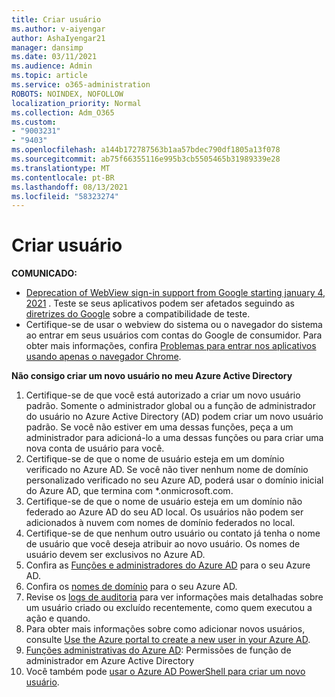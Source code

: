 ```yaml
---
title: Criar usuário
ms.author: v-aiyengar
author: AshaIyengar21
manager: dansimp
ms.date: 03/11/2021
ms.audience: Admin
ms.topic: article
ms.service: o365-administration
ROBOTS: NOINDEX, NOFOLLOW
localization_priority: Normal
ms.collection: Adm_O365
ms.custom:
- "9003231"
- "9403"
ms.openlocfilehash: a144b172787563b1aa57bdec790df1805a13f078
ms.sourcegitcommit: ab75f66355116e995b3cb5505465b31989339e28
ms.translationtype: MT
ms.contentlocale: pt-BR
ms.lasthandoff: 08/13/2021
ms.locfileid: "58323274"
---
```

# <a name="create-user"></a>Criar usuário

**COMUNICADO:**

- [Deprecation of WebView sign-in support from Google starting january 4, 2021](https://docs.microsoft.com/azure/active-directory/external-identities/google-federation#deprecation-of-webview-sign-in-support) . Teste se seus aplicativos podem ser afetados seguindo as [diretrizes do Google](https://go.microsoft.com/fwlink/?linkid=2157323) sobre a compatibilidade de teste.
- Certifique-se de usar o webview do sistema ou o navegador do sistema ao entrar em seus usuários com contas do Google de consumidor. Para obter mais informações, confira [Problemas para entrar nos aplicativos usando apenas o navegador Chrome](https://docs.microsoft.com/office365/troubleshoot/miscellaneous/chrome-behavior-affects-applications).

**Não consigo criar um novo usuário no meu Azure Active Directory**

1. Certifique-se de que você está autorizado a criar um novo usuário padrão. Somente o administrador global ou a função de administrador do usuário no Azure Active Directory (AD) podem criar um novo usuário padrão. Se você não estiver em uma dessas funções, peça a um administrador para adicioná-lo a uma dessas funções ou para criar uma nova conta de usuário para você.
1. Certifique-se de que o nome de usuário esteja em um domínio verificado no Azure AD. Se você não tiver nenhum nome de domínio personalizado verificado no seu Azure AD, poderá usar o domínio inicial do Azure AD, que termina com *.onmicrosoft.com.
1. Certifique-se de que o nome de usuário esteja em um domínio não federado ao Azure AD do seu AD local. Os usuários não podem ser adicionados à nuvem com nomes de domínio federados no local.
1. Certifique-se de que nenhum outro usuário ou contato já tenha o nome de usuário que você deseja atribuir ao novo usuário. Os nomes de usuário devem ser exclusivos no Azure AD.
1. Confira as [Funções e administradores do Azure AD](https://portal.azure.com/#blade/Microsoft_AAD_IAM/ActiveDirectoryMenuBlade/RolesAndAdministrators) para o seu Azure AD.
1. Confira os [nomes de domínio](https://portal.azure.com/#blade/Microsoft_AAD_IAM/ActiveDirectoryMenuBlade/RolesAndAdministrators) para o seu Azure AD.
1. Revise os [logs de auditoria](https://portal.azure.com/#blade/Microsoft_AAD_IAM/ActiveDirectoryMenuBlade/RolesAndAdministrators) para ver informações mais detalhadas sobre um usuário criado ou excluído recentemente, como quem executou a ação e quando.
1. Para obter mais informações sobre como adicionar novos usuários, consulte [Use the Azure portal to create a new user in your Azure AD](https://docs.microsoft.com/azure/active-directory/active-directory-users-create-azure-portal).
1. [Funções administrativas do Azure AD](https://docs.microsoft.com/azure/active-directory/active-directory-assign-admin-roles): Permissões de função de administrador em Azure Active Directory
1. Você também pode [usar o Azure AD PowerShell para criar um novo usuário](https://docs.microsoft.com/powershell/module/azuread/new-azureaduser?view=azureadps-2.0).
